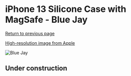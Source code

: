# iPhone 13 Silicone Case with MagSafe - Blue Jay

[Return to previous page](/iphone_13)

[High-resolution image from Apple](https://store.storeimages.cdn-apple.com/8756/as-images.apple.com/is/MM2Q3?wid=4500&hei=4500&fmt=png)

<div style="width: 500px"><img src="/everyphone/MM2Q3.png" alt="Blue Jay"></div>

## Under construction
